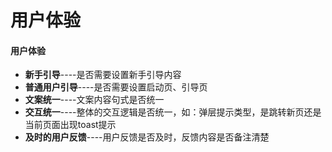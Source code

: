 # 用户体验

#### 用户体验

- **新手引导**----是否需要设置新手引导内容
- **普通用户引导**----是否需要设置启动页、引导页
- **文案统一**----文案内容句式是否统一
- **交互统一**----整体的交互逻辑是否统一，如：弹层提示类型，是跳转新页还是当前页面出现toast提示
- **及时的用户反馈**----用户反馈是否及时，反馈内容是否备注清楚
